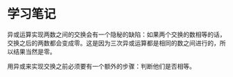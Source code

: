 # 学习笔记

异或运算实现两数之间的交换会有一个隐秘的缺陷：如果两个交换的数相等的话，交换之后的两数都会变成零。这是因为三次异或运算都是相同的数之间进行的，所以结果当然是零。

用异或来实现交换之前必须要有一个额外的步骤：判断他们是否相等。
